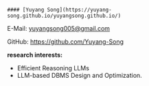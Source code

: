     #### [Yuyang Song](https://yuyang-song.github.io/yuyangsong.github.io/)

E-Mail: yuyangsong005@gmail.com

GitHub: https://github.com/Yuyang-Song

**research interests:**
- Efficient Reasoning LLMs
- LLM-based DBMS Design and Optimization.

